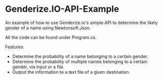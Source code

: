 # Genderize.IO-API-Example
An example of how to use Genderize.io's simple API to determine the likely gender of a name using Newtonsoft.Json.

All the code can be found under Program.cs.

Features:
 - Determine the probability of a name belonging to a certain gender.
 - Determine the probability of multiple names belonging to a certain gender, via input or a file.
 - Output the information to a text file of a given destination.
